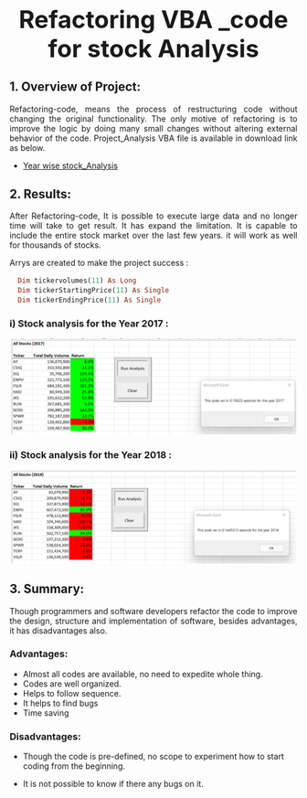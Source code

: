 
## **<h1 align="center"> Refactoring VBA _code for stock Analysis**




  ## 1. Overview of Project: 
<p align="justify">Refactoring-code, means the process of restructuring code without changing the original functionality. The only motive of refactoring is to improve the logic by doing many small changes without altering external behavior of the code. Project_Analysis VBA file is available in download link as below. <p>
  
  
  - [ Year wise stock_Analysis](https://github.com/sharifbhuiyan/stock-analysis/blob/main/VBA_Challenge.xlsm)  


## 2. Results: 
  
<p align="justify"> After Refactoring-code, It is possible to execute large data and no longer time will take to get result. It has expand the limitation. It is capable to include the entire stock market over the last few years. it will work as well for thousands of stocks. <p>
  
  <p align="justify"> Arrys are created to make the project success :<p>
  
  ```ruby
    Dim tickervolumes(11) As Long
    Dim tickerStartingPrice(11) As Single
    Dim tickerEndingPrice(11) As Single
```
  



  ### i)  Stock analysis for the Year 2017 :
<p align="center">
  <img width="500" src=https://github.com/sharifbhuiyan/stock-analysis/blob/main/Resources/VBA_Challenge_2017.png
</p>

 


### ii)  Stock analysis for the Year 2018 :

  <p align="center">
  <img width="500" src=https://github.com/sharifbhuiyan/stock-analysis/blob/main/Resources/VBA_Challenge_2018.png
</p>

 

## 3. Summary:
  <p align="justify">Though programmers and software developers refactor the code to improve the design, structure and implementation of software, besides advantages, it has disadvantages also.<p>
  
###   Advantages:
  - Almost all codes are available, no need to expedite whole thing.
  - Codes are well organized.
  - Helps to follow sequence. 
  - It helps to find bugs
  - Time saving



### Disadvantages:
  
  - Though the code is pre-defined, no scope to experiment how to start coding from the beginning.
  
  - It is not possible to know if there any bugs on it.
  
  
